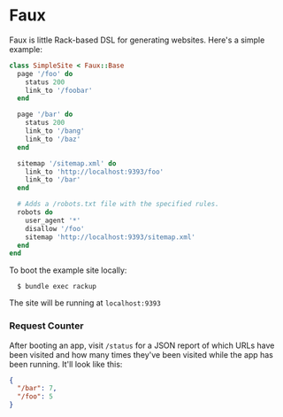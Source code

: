 # Faux

Faux is little Rack-based DSL for generating websites. Here's a simple example:

``` ruby
class SimpleSite < Faux::Base
  page '/foo' do
    status 200
    link_to '/foobar'
  end

  page '/bar' do
    status 200
    link_to '/bang'
    link_to '/baz'
  end

  sitemap '/sitemap.xml' do
    link_to 'http://localhost:9393/foo'
    link_to '/bar'
  end

  # Adds a /robots.txt file with the specified rules.
  robots do
    user_agent '*'
    disallow '/foo'
    sitemap 'http://localhost:9393/sitemap.xml'
  end
end
```

To boot the example site locally:
``` shell
  $ bundle exec rackup
```

The site will be running at `localhost:9393`

### Request Counter

After booting an app, visit `/status` for a JSON report of which URLs have been visited and how many times they've been visited while the app has been running. It'll look like this:

``` json
{
  "/bar": 7,
  "/foo": 5
}
```
